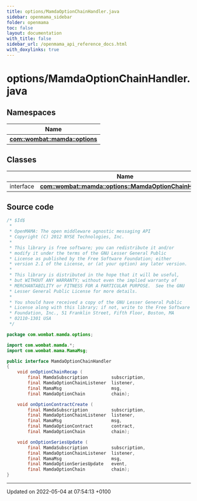 ```yaml
---
title: options/MamdaOptionChainHandler.java
sidebar: openmama_sidebar
folder: openmama
toc: false
layout: documentation
with_title: false
sidebar_url: /openmama_api_reference_docs.html
with_doxylinks: true
---
```


# options/MamdaOptionChainHandler.java



## Namespaces

| Name           |
| -------------- |
| **[com::wombat::mamda::options](namespacecom_1_1wombat_1_1mamda_1_1options.html)**  |

## Classes

|                | Name           |
| -------------- | -------------- |
| interface | **[com::wombat::mamda::options::MamdaOptionChainHandler](interfacecom_1_1wombat_1_1mamda_1_1options_1_1MamdaOptionChainHandler.html)**  |




## Source code

```java
/* $Id$
 *
 * OpenMAMA: The open middleware agnostic messaging API
 * Copyright (C) 2012 NYSE Technologies, Inc.
 *
 * This library is free software; you can redistribute it and/or
 * modify it under the terms of the GNU Lesser General Public
 * License as published by the Free Software Foundation; either
 * version 2.1 of the License, or (at your option) any later version.
 *
 * This library is distributed in the hope that it will be useful,
 * but WITHOUT ANY WARRANTY; without even the implied warranty of
 * MERCHANTABILITY or FITNESS FOR A PARTICULAR PURPOSE.  See the GNU
 * Lesser General Public License for more details.
 *
 * You should have received a copy of the GNU Lesser General Public
 * License along with this library; if not, write to the Free Software
 * Foundation, Inc., 51 Franklin Street, Fifth Floor, Boston, MA
 * 02110-1301 USA
 */

package com.wombat.mamda.options;

import com.wombat.mamda.*;
import com.wombat.mama.MamaMsg;

public interface MamdaOptionChainHandler
{
    void onOptionChainRecap (
        final MamdaSubscription         subscription,
        final MamdaOptionChainListener  listener,
        final MamaMsg                   msg,
        final MamdaOptionChain          chain);

    void onOptionContractCreate (
        final MamdaSubscription         subscription,
        final MamdaOptionChainListener  listener,
        final MamaMsg                   msg,
        final MamdaOptionContract       contract,
        final MamdaOptionChain          chain);

    void onOptionSeriesUpdate (
        final MamdaSubscription         subscription,
        final MamdaOptionChainListener  listener,
        final MamaMsg                   msg,
        final MamdaOptionSeriesUpdate   event,
        final MamdaOptionChain          chain);
}
```


-------------------------------

Updated on 2022-05-04 at 07:54:13 +0100
